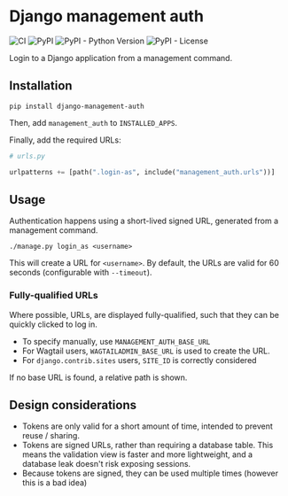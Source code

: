 # Django management auth

![CI](https://github.com/RealOrangeOne/django-management-auth/workflows/CI/badge.svg)
![PyPI](https://img.shields.io/pypi/v/django-management-auth.svg)
![PyPI - Python Version](https://img.shields.io/pypi/pyversions/django-management-auth.svg)
![PyPI - License](https://img.shields.io/pypi/l/django-management-auth.svg)

Login to a Django application from a management command.

## Installation

```
pip install django-management-auth
```

Then, add `management_auth` to `INSTALLED_APPS`.

Finally, add the required URLs:

```python
# urls.py

urlpatterns += [path(".login-as", include("management_auth.urls"))]
```

## Usage

Authentication happens using a short-lived signed URL, generated from a management command.

```
./manage.py login_as <username>
```

This will create a URL for `<username>`. By default, the URLs are valid for 60 seconds (configurable with `--timeout`).

### Fully-qualified URLs

Where possible, URLs, are displayed fully-qualified, such that they can be quickly clicked to log in.

- To specify manually, use `MANAGEMENT_AUTH_BASE_URL`
- For Wagtail users, `WAGTAILADMIN_BASE_URL` is used to create the URL.
- For `django.contrib.sites` users, `SITE_ID` is correctly considered

If no base URL is found, a relative path is shown.

## Design considerations

- Tokens are only valid for a short amount of time, intended to prevent reuse / sharing.
- Tokens are signed URLs, rather than requiring a database table. This means the validation view is faster and more lightweight, and a database leak doesn't risk exposing sessions.
- Because tokens are signed, they can be used multiple times (however this is a bad idea)
